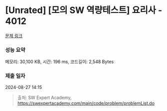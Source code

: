 # [Unrated] [모의 SW 역량테스트] 요리사 - 4012 

[문제 링크](https://swexpertacademy.com/main/code/problem/problemDetail.do?contestProbId=AWIeUtVakTMDFAVH) 

### 성능 요약

메모리: 30,100 KB, 시간: 196 ms, 코드길이: 2,548 Bytes

### 제출 일자

2024-08-27 14:15



> 출처: SW Expert Academy, https://swexpertacademy.com/main/code/problem/problemList.do